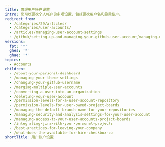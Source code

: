 ```yaml
---
title: 管理用户帐户设置
intro: 您可以更改个人帐户的多项设置，包括更改用户名和删除帐户。
redirect_from:
  - /categories/29/articles/
  - /categories/user-accounts/
  - /articles/managing-user-account-settings
  - /github/setting-up-and-managing-your-github-user-account/managing-user-account-settings
versions:
  fpt: '*'
  ghes: '*'
  ghae: '*'
topics:
  - Accounts
children:
  - /about-your-personal-dashboard
  - /managing-your-theme-settings
  - /changing-your-github-username
  - /merging-multiple-user-accounts
  - /converting-a-user-into-an-organization
  - /deleting-your-user-account
  - /permission-levels-for-a-user-account-repository
  - /permission-levels-for-user-owned-project-boards
  - /managing-the-default-branch-name-for-your-repositories
  - /managing-security-and-analysis-settings-for-your-user-account
  - /managing-access-to-your-user-accounts-project-boards
  - /integrating-jira-with-your-personal-projects
  - /best-practices-for-leaving-your-company
  - /what-does-the-available-for-hire-checkbox-do
shortTitle: 用户帐户设置
---
```


